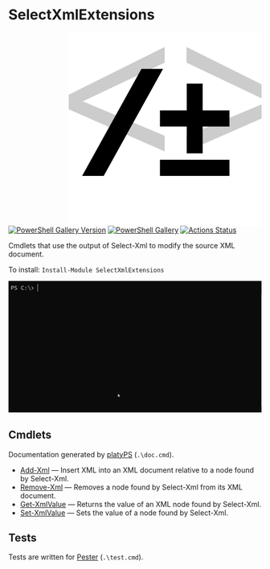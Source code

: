SelectXmlExtensions
===================

<!-- To publish to PowerShell Gallery, commit an update to the .psd1 file -->
<img src="SelectXmlExtensions.svg" alt="SelectXmlExtensions icon" align="right" />

[![PowerShell Gallery Version](https://img.shields.io/powershellgallery/v/SelectXmlExtensions)](https://www.powershellgallery.com/packages/SelectXmlExtensions/)
[![PowerShell Gallery](https://img.shields.io/powershellgallery/dt/SelectXmlExtensions)](https://www.powershellgallery.com/packages/SelectXmlExtensions/)
[![Actions Status](https://github.com/brianary/SelectXmlExtensions/workflows/.NET%20Core/badge.svg)](https://github.com/brianary/SelectXmlExtensions/actions)

Cmdlets that use the output of Select-Xml to modify the source XML document.

To install: `Install-Module SelectXmlExtensions`

![example usage of SelectXmlExtensions](SelectXmlExtensions.gif)

Cmdlets
-------

Documentation generated by [platyPS](https://github.com/PowerShell/platyPS) (`.\doc.cmd`).

- [Add-Xml](docs/Add-Xml.md) &mdash;
  Insert XML into an XML document relative to a node found by Select-Xml.
- [Remove-Xml](docs/Remove-Xml.md) &mdash;
  Removes a node found by Select-Xml from its XML document.
- [Get-XmlValue](docs/Get-XmlValue.md) &mdash;
  Returns the value of an XML node found by Select-Xml.
- [Set-XmlValue](docs/Set-XmlValue.md) &mdash;
  Sets the value of a node found by Select-Xml.

Tests
-----

Tests are written for [Pester](https://github.com/Pester/Pester) (`.\test.cmd`).

